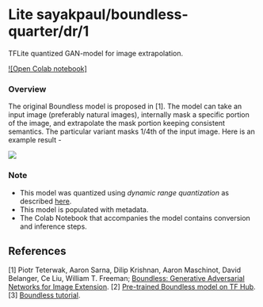 # Lite sayakpaul/boundless-quarter/dr/1
TFLite quantized GAN-model for image extrapolation.

<!-- parent-model: sayakpaul/boundless-quarter/1 -->
<!-- asset-path: https://github.com/sayakpaul/Adventures-in-TensorFlow-Lite/releases/download/v0.13.0/boundless_quarter_dr.tar.gz -->

[![Open Colab notebook]](https://colab.research.google.com/github/sayakpaul/Adventures-in-TensorFlow-Lite/blob/master/Boundless_TFLite.ipynb)

### Overview
The original Boundless model is proposed in [1]. The model can take an input image (preferably natural images), internally mask a specific portion of the image, and extrapolate the mask portion keeping consistent semantics. The particular variant masks 1/4th of the input image. Here is an example result -

![](https://i.ibb.co/DwkR3W1/image.png)

### Note
- This model was quantized using _dynamic range quantization_ as described [here](https://www.tensorflow.org/lite/performance/post_training_quant).
- This model is populated with metadata.
- The Colab Notebook that accompanies the model contains conversion and inference steps.


References
--------------
[1] Piotr Teterwak, Aaron Sarna, Dilip Krishnan, Aaron Maschinot, David Belanger, Ce Liu, William T. Freeman; [Boundless: Generative Adversarial Networks for Image Extension](https://arxiv.org/pdf/1908.07007.pdf).
[2] [Pre-trained Boundless model on TF Hub](https://tfhub.dev/google/boundless/quarter/1).
[3] [Boundless tutorial](https://www.tensorflow.org/hub/tutorials/boundless).